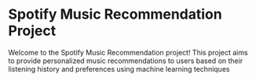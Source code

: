 # Spotify Music Recommendation Project
Welcome to the Spotify Music Recommendation project! This project aims to provide personalized music recommendations to users based on their listening history and preferences using machine learning techniques 
